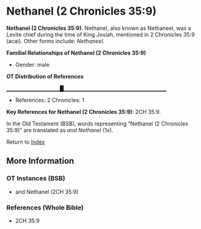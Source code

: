 # Nethanel (2 Chronicles 35:9)
**Nethanel (2 Chronicles 35:9)**. 
Nethanel, also known as Nethaneel, was a Levite chief during the time of King Josiah, mentioned in 2 Chronicles 35:9 (acai). 
Other forms include: 
*Nethaneel*. 




**Familial Relationships of Nethanel (2 Chronicles 35:9)**


* Gender: male


**OT Distribution of References**

▁▁▁▁▁▁▁▁▁▁▁▁▁█▁▁▁▁▁▁▁▁▁▁▁▁▁▁▁▁▁▁▁▁▁▁▁▁▁
* References: 2 Chronicles: 1



**Key References for Nethanel (2 Chronicles 35:9)**: 
2CH 35:9. 


In the Old Testament (BSB), words representing “Nethanel (2 Chronicles 35:9)” are translated as 
*and Nethanel* (1x). 




Return to [Index](00-Index.md)

## More Information

### OT Instances (BSB)

* and Nethanel (2CH 35:9)



### References (Whole Bible)

* 2CH 35:9



